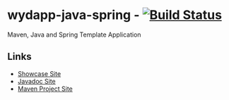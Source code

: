 # wydapp-java-spring - [![Build Status](https://travis-ci.org/vteial/wydapp-java-spring.png)](https://travis-ci.org/vteial/wydapp-java-spring)

Maven, Java and Spring Template Application

## Links

* [Showcase Site](http://wydapp-java-spring.cloudfoundry.java)
* [Javadoc Site](http://vteial.github.com/wydapp-java-spring/apidocs/index.html)
* [Maven Project Site](http://vteial.github.com/gwt-bootstrap/)

